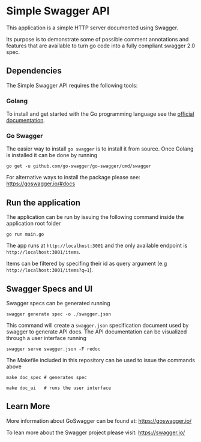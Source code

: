 # Simple Swagger API
This application is a simple HTTP server documented using Swagger.

Its purpose is to demonstrate some of possible comment annotations and features that are available to turn go code into a fully compliant swagger 2.0 spec.


## Dependencies
The Simple Swagger API requires the following tools:

### Golang
To install and get started with the Go programming language see the [official documentation]( https://golang.org/doc/install?download=go1.5.windows-amd64.msi2).

### Go Swagger
The easier way to install `go swagger` is to install it from source. Once Golang is installed it can be done by running
```
go get -u github.com/go-swagger/go-swagger/cmd/swagger
```

For alternative ways to install the package please see:
https://goswagger.io/#docs


## Run the application
The application can be run by issuing the following command inside the application root folder
```
go run main.go
```

The app runs at `http://localhost:3001` and the only available endpoint is `http://localhost:3001/items`.

Items can be filtered by specifing their id as query argument (e.g `http://localhost:3001/items?q=1`).


## Swagger Specs and UI

Swagger specs can be generated running
```
swagger generate spec -o ./swagger.json
```
This command will create a `swagger.json` specification document used by swagger to generate API docs.
The API documentation can be visualized through a user interface running
```
swagger serve swagger.json -F redoc
```

The Makefile included in this repository can be used to issue the commands above
```
make doc_spec # generates spec

make doc_ui   # runs the user interface
```

## Learn More
More information about GoSwagger can be found at:
https://goswagger.io/

To lean more about the  Swagger project please visit:
https://swagger.io/

